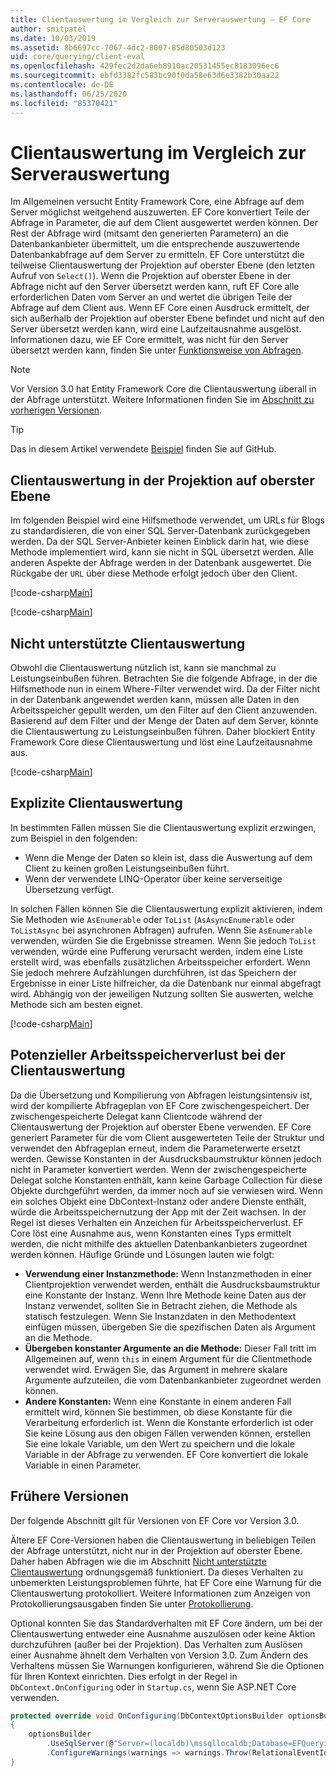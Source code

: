 ```yaml
---
title: Clientauswertung im Vergleich zur Serverauswertung – EF Core
author: smitpatel
ms.date: 10/03/2019
ms.assetid: 8b6697cc-7067-4dc2-8007-85d80503d123
uid: core/querying/client-eval
ms.openlocfilehash: 429fec2d2da6eb8910ac20531455ec8183096ec6
ms.sourcegitcommit: ebfd3382fc583bc90f0da58e63d6e3382b30aa22
ms.contentlocale: de-DE
ms.lasthandoff: 06/25/2020
ms.locfileid: "85370421"
---
```

# <a name="client-vs-server-evaluation"></a>Clientauswertung im Vergleich zur Serverauswertung

Im Allgemeinen versucht Entity Framework Core, eine Abfrage auf dem Server möglichst weitgehend auszuwerten. EF Core konvertiert Teile der Abfrage in Parameter, die auf dem Client ausgewertet werden können. Der Rest der Abfrage wird (mitsamt den generierten Parametern) an die Datenbankanbieter übermittelt, um die entsprechende auszuwertende Datenbankabfrage auf dem Server zu ermitteln. EF Core unterstützt die teilweise Clientauswertung der Projektion auf oberster Ebene (den letzten Aufruf von `Select()`). Wenn die Projektion auf oberster Ebene in der Abfrage nicht auf den Server übersetzt werden kann, ruft EF Core alle erforderlichen Daten vom Server an und wertet die übrigen Teile der Abfrage auf dem Client aus. Wenn EF Core einen Ausdruck ermittelt, der sich außerhalb der Projektion auf oberster Ebene befindet und nicht auf den Server übersetzt werden kann, wird eine Laufzeitausnahme ausgelöst. Informationen dazu, wie EF Core ermittelt, was nicht für den Server übersetzt werden kann, finden Sie unter [Funktionsweise von Abfragen](xref:core/querying/how-query-works).

> [!NOTE]
> Vor Version 3.0 hat Entity Framework Core die Clientauswertung überall in der Abfrage unterstützt. Weitere Informationen finden Sie im [Abschnitt zu vorherigen Versionen](#previous-versions).

> [!TIP]
> Das in diesem Artikel verwendete [Beispiel](https://github.com/dotnet/EntityFramework.Docs/tree/master/samples/core/Querying) finden Sie auf GitHub.

## <a name="client-evaluation-in-the-top-level-projection"></a>Clientauswertung in der Projektion auf oberster Ebene

Im folgenden Beispiel wird eine Hilfsmethode verwendet, um URLs für Blogs zu standardisieren, die von einer SQL Server-Datenbank zurückgegeben werden. Da der SQL Server-Anbieter keinen Einblick darin hat, wie diese Methode implementiert wird, kann sie nicht in SQL übersetzt werden. Alle anderen Aspekte der Abfrage werden in der Datenbank ausgewertet. Die Rückgabe der `URL` über diese Methode erfolgt jedoch über den Client.

[!code-csharp[Main](../../../samples/core/Querying/ClientEval/Sample.cs#ClientProjection)]

[!code-csharp[Main](../../../samples/core/Querying/ClientEval/Sample.cs#ClientMethod)]

## <a name="unsupported-client-evaluation"></a>Nicht unterstützte Clientauswertung

Obwohl die Clientauswertung nützlich ist, kann sie manchmal zu Leistungseinbußen führen. Betrachten Sie die folgende Abfrage, in der die Hilfsmethode nun in einem Where-Filter verwendet wird. Da der Filter nicht in der Datenbank angewendet werden kann, müssen alle Daten in den Arbeitsspeicher gepullt werden, um den Filter auf den Client anzuwenden. Basierend auf dem Filter und der Menge der Daten auf dem Server, könnte die Clientauswertung zu Leistungseinbußen führen. Daher blockiert Entity Framework Core diese Clientauswertung und löst eine Laufzeitausnahme aus.

[!code-csharp[Main](../../../samples/core/Querying/ClientEval/Sample.cs#ClientWhere)]

## <a name="explicit-client-evaluation"></a>Explizite Clientauswertung

In bestimmten Fällen müssen Sie die Clientauswertung explizit erzwingen, zum Beispiel in den folgenden:

- Wenn die Menge der Daten so klein ist, dass die Auswertung auf dem Client zu keinen großen Leistungseinbußen führt.
- Wenn der verwendete LINQ-Operator über keine serverseitige Übersetzung verfügt.

In solchen Fällen können Sie die Clientauswertung explizit aktivieren, indem Sie Methoden wie `AsEnumerable` oder `ToList` (`AsAsyncEnumerable` oder `ToListAsync` bei asynchronen Abfragen) aufrufen. Wenn Sie `AsEnumerable` verwenden, würden Sie die Ergebnisse streamen. Wenn Sie jedoch `ToList` verwenden, würde eine Pufferung verursacht werden, indem eine Liste erstellt wird, was ebenfalls zusätzlichen Arbeitsspeicher erfordert. Wenn Sie jedoch mehrere Aufzählungen durchführen, ist das Speichern der Ergebnisse in einer Liste hilfreicher, da die Datenbank nur einmal abgefragt wird. Abhängig von der jeweiligen Nutzung sollten Sie auswerten, welche Methode sich am besten eignet.

[!code-csharp[Main](../../../samples/core/Querying/ClientEval/Sample.cs#ExplicitClientEval)]

## <a name="potential-memory-leak-in-client-evaluation"></a>Potenzieller Arbeitsspeicherverlust bei der Clientauswertung

Da die Übersetzung und Kompilierung von Abfragen leistungsintensiv ist, wird der kompilierte Abfrageplan von EF Core zwischengespeichert. Der zwischengespeicherte Delegat kann Clientcode während der Clientauswertung der Projektion auf oberster Ebene verwenden. EF Core generiert Parameter für die vom Client ausgewerteten Teile der Struktur und verwendet den Abfrageplan erneut, indem die Parameterwerte ersetzt werden. Gewisse Konstanten in der Ausdrucksbaumstruktur können jedoch nicht in Parameter konvertiert werden. Wenn der zwischengespeicherte Delegat solche Konstanten enthält, kann keine Garbage Collection für diese Objekte durchgeführt werden, da immer noch auf sie verwiesen wird. Wenn ein solches Objekt eine DbContext-Instanz oder andere Dienste enthält, würde die Arbeitsspeichernutzung der App mit der Zeit wachsen. In der Regel ist dieses Verhalten ein Anzeichen für Arbeitsspeicherverlust. EF Core löst eine Ausnahme aus, wenn Konstanten eines Typs ermittelt werden, die nicht mithilfe des aktuellen Datenbankanbieters zugeordnet werden können. Häufige Gründe und Lösungen lauten wie folgt:

- **Verwendung einer Instanzmethode:** Wenn Instanzmethoden in einer Clientprojektion verwendet werden, enthält die Ausdrucksbaumstruktur eine Konstante der Instanz. Wenn Ihre Methode keine Daten aus der Instanz verwendet, sollten Sie in Betracht ziehen, die Methode als statisch festzulegen. Wenn Sie Instanzdaten in den Methodentext einfügen müssen, übergeben Sie die spezifischen Daten als Argument an die Methode.
- **Übergeben konstanter Argumente an die Methode:** Dieser Fall tritt im Allgemeinen auf, wenn `this` in einem Argument für die Clientmethode verwendet wird. Erwägen Sie, das Argument in mehrere skalare Argumente aufzuteilen, die vom Datenbankanbieter zugeordnet werden können.
- **Andere Konstanten:** Wenn eine Konstante in einem anderen Fall ermittelt wird, können Sie bestimmen, ob diese Konstante für die Verarbeitung erforderlich ist. Wenn die Konstante erforderlich ist oder Sie keine Lösung aus den obigen Fällen verwenden können, erstellen Sie eine lokale Variable, um den Wert zu speichern und die lokale Variable in der Abfrage zu verwenden. EF Core konvertiert die lokale Variable in einen Parameter.

## <a name="previous-versions"></a>Frühere Versionen

Der folgende Abschnitt gilt für Versionen von EF Core vor Version 3.0.

Ältere EF Core-Versionen haben die Clientauswertung in beliebigen Teilen der Abfrage unterstützt, nicht nur in der Projektion auf oberster Ebene. Daher haben Abfragen wie die im Abschnitt [Nicht unterstützte Clientauswertung](#unsupported-client-evaluation) ordnungsgemäß funktioniert. Da dieses Verhalten zu unbemerkten Leistungsproblemen führte, hat EF Core eine Warnung für die Clientauswertung protokolliert. Weitere Informationen zum Anzeigen von Protokollierungsausgaben finden Sie unter [Protokollierung](xref:core/miscellaneous/logging).

Optional konnten Sie das Standardverhalten mit EF Core ändern, um bei der Clientauswertung entweder eine Ausnahme auszulösen oder keine Aktion durchzuführen (außer bei der Projektion). Das Verhalten zum Auslösen einer Ausnahme ähnelt dem Verhalten von Version 3.0. Zum Ändern des Verhaltens müssen Sie Warnungen konfigurieren, während Sie die Optionen für Ihren Kontext einrichten. Dies erfolgt in der Regel in `DbContext.OnConfiguring` oder in `Startup.cs`, wenn Sie ASP.NET Core verwenden.

```csharp
protected override void OnConfiguring(DbContextOptionsBuilder optionsBuilder)
{
    optionsBuilder
        .UseSqlServer(@"Server=(localdb)\mssqllocaldb;Database=EFQuerying;Trusted_Connection=True;")
        .ConfigureWarnings(warnings => warnings.Throw(RelationalEventId.QueryClientEvaluationWarning));
}
```
